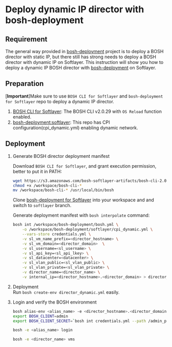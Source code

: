 # Deploy dynamic IP director with bosh-deployment

## Requirement

The general way provided in [bosh-deployment](https://github.com/cloudfoundry/bosh-deployment) project is to deploy a BOSH director with static IP, but there still has strong needs to deploy a BOSH director with dynamic IP on Softlayer. This instruction will show you how to deploy a dynamic IP BOSH director with [bosh-deployment](https://github.com/bluebosh/bosh-deployment/tree/softlayer) on Softlayer. 

## Preparation

[**Important**]Make sure to use `BOSH CLI for Softlayer` and `bosh-deployment for Softlayer` repo to deploy a dynamic IP director.

1. [BOSH CLI for Softlayer](https://s3.amazonaws.com/bosh-softlayer-artifacts/bosh-cli-2.0.29-softlayer-linux-amd64): The BOSH CLI v2.0.29 with `OS Reload` function enabled.
2. [bosh-deployment:softlayer](https://github.com/bluebosh/bosh-deployment/tree/softlayer): This repo has CPI configuration(cpi_dynamic.yml) enabling dynamic network.

## Deployment

1. Generate BOSH director deployment manifest  
    
    Download `BOSH CLI for Softlayer`, and grant execution permission, better to put it in PATH:
    
    ```bash
    wget https://s3.amazonaws.com/bosh-softlayer-artifacts/bosh-cli-2.0.29-softlayer-linux-amd64
    chmod +x /workspace/bosh-cli-*
    mv /workspace/bosh-cli-* /usr/local/bin/bosh
    ```  
    Clone [bosh-deployment for Softlayer](https://github.com/bluebosh/bosh-deployment) into your workspace and and switch to `softlayer` branch.
    
    Generate deployment manifest with `bosh interpolate` command:
    ```bash
    bosh int /workspace/bosh-deployment/bosh.yml \
        -o /workspace/bosh-deployment/softlayer/cpi_dynamic.yml \
        --vars-store credentials.yml \
        -v sl_vm_name_prefix=<director_hostname> \
        -v sl_vm_domain=<director_domain>  \
        -v sl_username=<sl_username> \
        -v sl_api_key=<sl_api_lkey> \
        -v sl_datacenter=<datacenter> \
        -v sl_vlan_public=<sl_vlan_public> \
        -v sl_vlan_private=<sl_vlan_private> \
        -v director_name=<director_name> \
        -v internal_ip=<director_hostname>.<director_domain> > director_dynamic.yml
    ```
  
2. Deployment  
    Run `bosh create-env director_dynamic.yml` easily.  

3. Login and verify the BOSH environment

    ```bash
    bosh alias-env <alias_name> -e <director_hostname>.<director_domain> --ca-cert <(bosh int credentials.yml --path /director_ssl/ca)`
    export BOSH_CLIENT=admin
    export BOSH_CLIENT_SECRET=`bosh int credentials.yml --path /admin_password`

    bosh -e <alias_name> login
    
    bosh -e <director_name> vms
    ```
    
